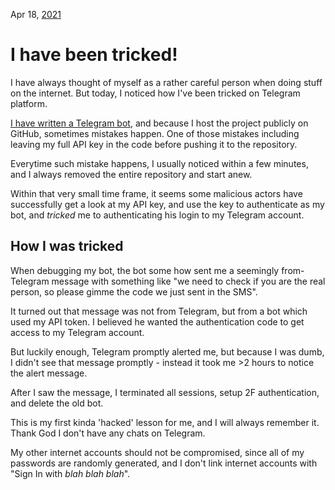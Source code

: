 Apr 18, [2021](/blog/2021/)
# I have been tricked!
I have always thought of myself as a rather careful person when doing stuff on the internet. But today, I noticed how I've been tricked on Telegram platform.

[I have written a Telegram bot](/blog/2021/fnbot/), and because I host the project publicly on GitHub, sometimes mistakes happen. One of those mistakes including leaving my full API key in the code before pushing it to the repository.

Everytime such mistake happens, I usually noticed within a few minutes, and I always removed the entire repository and start anew.

Within that very small time frame, it seems some malicious actors have successfully get a look at my API key, and use the key to authenticate as my bot, and *tricked* me to authenticating his login to my Telegram account.

## How I was tricked
When debugging my bot, the bot some how sent me a seemingly from-Telegram message with something like "we need to check if you are the real person, so please gimme the code we just sent in the SMS".

It turned out that message was not from Telegram, but from a bot which used my API token. I believed he wanted the authentication code to get access to my Telegram account.

But luckily enough, Telegram promptly alerted me, but because I was dumb, I didn't see that message promptly - instead it took me >2 hours to notice the alert message.

After I saw the message, I terminated all sessions, setup 2F authentication, and delete the old bot.

This is my first kinda 'hacked' lesson for me, and I will always remember it. Thank God I don't have any chats on Telegram.

My other internet accounts should not be compromised, since all of my passwords are randomly generated, and I don't link internet accounts with "Sign In with *blah blah blah*".
